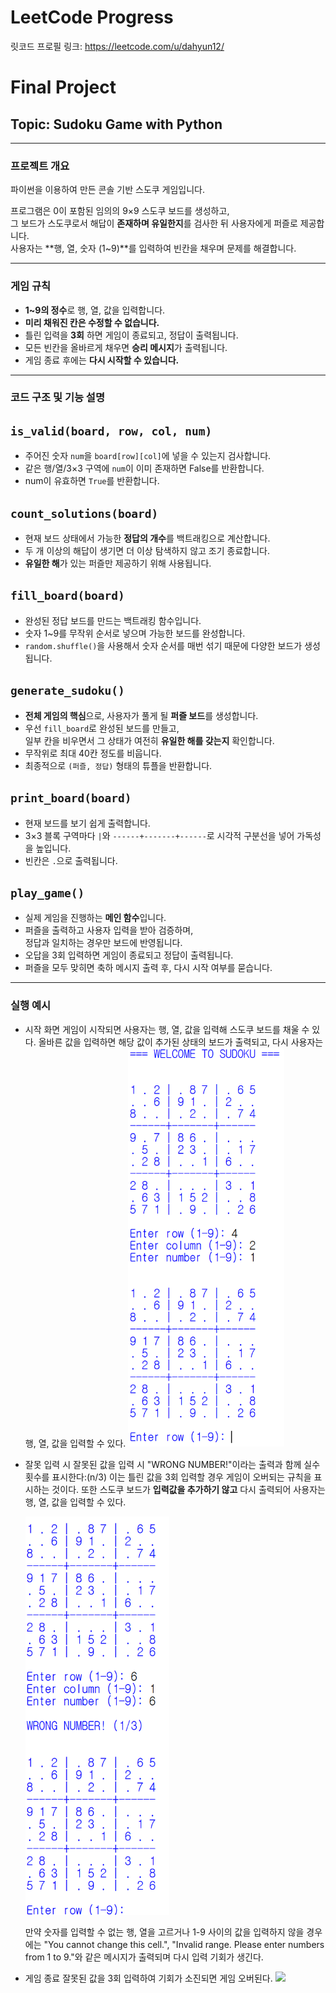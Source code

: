 # **LeetCode Progress**
릿코드 프로필 링크: https://leetcode.com/u/dahyun12/



# **Final Project**  
## Topic: Sudoku Game with Python

---

### 프로젝트 개요

파이썬을 이용하여 만든 콘솔 기반 스도쿠 게임입니다.

프로그램은 0이 포함된 임의의 9×9 스도쿠 보드를 생성하고,  
그 보드가 스도쿠로서 해답이 **존재하며 유일한지**를 검사한 뒤 사용자에게 퍼즐로 제공합니다.  
사용자는 **행, 열, 숫자 (1~9)**를 입력하여 빈칸을 채우며 문제를 해결합니다.

---

### 게임 규칙

- **1~9의 정수**로 행, 열, 값을 입력합니다.  
- **미리 채워진 칸은 수정할 수 없습니다.**  
- 틀린 입력을 **3회** 하면 게임이 종료되고, 정답이 출력됩니다.  
- 모든 빈칸을 올바르게 채우면 **승리 메시지**가 출력됩니다.  
- 게임 종료 후에는 **다시 시작할 수 있습니다.**

---

### 코드 구조 및 기능 설명

## `is_valid(board, row, col, num)`
- 주어진 숫자 `num`을 `board[row][col]`에 넣을 수 있는지 검사합니다.
- 같은 행/열/3×3 구역에 `num`이 이미 존재하면 False를 반환합니다.
- num이 유효하면 `True`를 반환합니다.

## `count_solutions(board)`
- 현재 보드 상태에서 가능한 **정답의 개수**를 백트래킹으로 계산합니다.
- 두 개 이상의 해답이 생기면 더 이상 탐색하지 않고 조기 종료합니다.
- **유일한 해**가 있는 퍼즐만 제공하기 위해 사용됩니다.

## `fill_board(board)`
- 완성된 정답 보드를 만드는 백트래킹 함수입니다.
- 숫자 1~9를 무작위 순서로 넣으며 가능한 보드를 완성합니다.
- `random.shuffle()`을 사용해서 숫자 순서를 매번 섞기 때문에 다양한 보드가 생성됩니다.

## `generate_sudoku()`
- **전체 게임의 핵심**으로, 사용자가 풀게 될 **퍼즐 보드**를 생성합니다.
- 우선 `fill_board`로 완성된 보드를 만들고,  
  일부 칸을 비우면서 그 상태가 여전히 **유일한 해를 갖는지** 확인합니다.
- 무작위로 최대 40칸 정도를 비웁니다.
- 최종적으로 `(퍼즐, 정답)` 형태의 튜플을 반환합니다.

## `print_board(board)`
- 현재 보드를 보기 쉽게 출력합니다.
- 3×3 블록 구역마다 `|`와 `------+-------+------`로 시각적 구분선을 넣어 가독성을 높입니다.
- 빈칸은 `.`으로 출력됩니다.

## `play_game()`
- 실제 게임을 진행하는 **메인 함수**입니다.
- 퍼즐을 출력하고 사용자 입력을 받아 검증하며,  
  정답과 일치하는 경우만 보드에 반영됩니다.
- 오답을 3회 입력하면 게임이 종료되고 정답이 출력됩니다.
- 퍼즐을 모두 맞히면 축하 메시지 출력 후, 다시 시작 여부를 묻습니다.

---

### 실행 예시

- 시작 화면
  게임이 시작되면 사용자는 행, 열, 값을 입력해 스도쿠 보드를 채울 수 있다.
  올바른 값을 입력하면 해당 값이 추가된 상태의 보드가 출력되고, 다시 사용자는 행, 열, 값을 입력할 수 있다.
  <img src="https://github.com/dahyun12/final_project_2024131017DahyunKang/blob/main/sudoku.%EC%8B%9C%EC%9E%91%ED%99%94%EB%A9%B4.png" width="250"/>

- 잘못 입력 시
  잘못된 값을 입력 시 "WRONG NUMBER!"이라는 출력과 함께 실수 횟수를 표시한다:(n/3)
  이는 틀린 값을 3회 입력할 경우 게임이 오버되는 규칙을 표시하는 것이다.
  또한 스도쿠 보드가 **입력값을 추가하기 않고** 다시 출력되어 사용자는 행, 열, 값을 입력할 수 있다.

   <img src="https://github.com/dahyun12/final_project_2024131017DahyunKang/blob/main/sudoku.wrongnum.png" width="230"/>

  만약 숫자를 입력할 수 없는 행, 열을 고르거나 1-9 사이의 값을 입력하지 않을 경우에는
  "You cannot change this cell.", "Invalid range. Please enter numbers from 1 to 9."와 같은 메시지가 출력되며
  다시 입력 기회가 생긴다.

- 게임 종료
  잘못된 값을 3회 입력하여 기회가 소진되면 게임 오버된다.
  <img src="Invalid range. Please enter numbers from 1 to 9." width="200"/>
